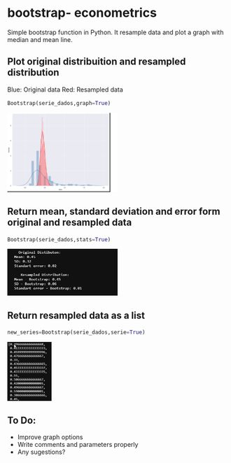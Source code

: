 # bootstrap- econometrics
Simple bootstrap function in Python. It resample data and plot a graph with median and mean line.

## Plot original distribuition and resampled distribution
Blue: Original data
Red: Resampled data

```python 
Bootstrap(serie_dados,graph=True)
```

<img src="boot_plot.png" width="50%" height="50%">


## Return mean, standard deviation and error form original and resampled data
```python 
Bootstrap(serie_dados,stats=True)
```
<img src="stats.png" width="50%" height="50%">


## Return resampled data as a list
```python 
new_series=Bootstrap(serie_dados,serie=True)
```
<img src="serie.png" width="20%" height="20%">


## To Do:
* Improve graph options
* Write comments and parameters properly
* Any sugestions?
